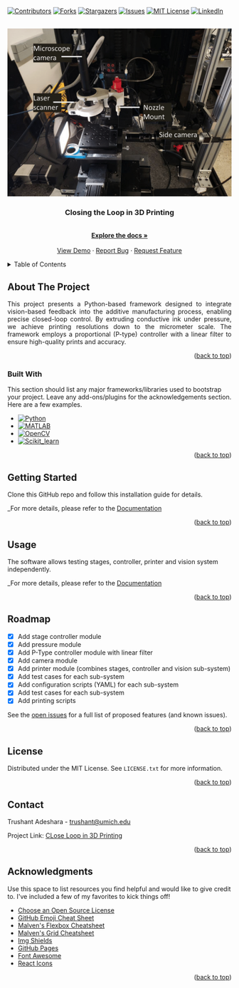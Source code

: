 
<a name="readme-top"></a>

<!-- PROJECT SHIELDS -->
<!--
*** I'm using markdown "reference style" links for readability.
*** Reference links are enclosed in brackets [ ] instead of parentheses ( ).
*** See the bottom of this document for the declaration of the reference variables
*** for contributors-url, forks-url, etc. This is an optional, concise syntax you may use.
*** https://www.markdownguide.org/basic-syntax/#reference-style-links
-->
[![Contributors][contributors-shield]][contributors-url]
[![Forks][forks-shield]][forks-url]
[![Stargazers][stars-shield]][stars-url]
[![Issues][issues-shield]][issues-url]
[![MIT License][license-shield]][license-url]
[![LinkedIn][linkedin-shield]][linkedin-url]



<!-- PROJECT LOGO -->
<br />
<div align="center">
  <a href="https://github.com/trushant05/cl3dp">
    <img src="docs/assets/img/cl3dp.png" alt="Logo" width="600">
  </a>

  <h3 align="center">Closing the Loop in 3D Printing</h3>

  <p align="center">
    <br />
    <a href="https://trushant05.github.io/cl3dp/"><strong>Explore the docs »</strong></a>
    <br />
    <br />
    <a href="https://trushant05.github.io/cl3dp/">View Demo</a>
    ·
    <a href="https://github.com/trushant05/cl3dp/issues">Report Bug</a>
    ·
    <a href="https://github.com/trushant05/cl3dp/issues">Request Feature</a>
  </p>
</div>



<!-- TABLE OF CONTENTS -->
<details>
  <summary>Table of Contents</summary>
  <ol>
    <li>
      <a href="#about-the-project">About The Project</a>
      <ul>
        <li><a href="#built-with">Built With</a></li>
      </ul>
    </li>
    <li>
      <a href="#getting-started">Getting Started</a>
    </li>
    <li><a href="#usage">Usage</a></li>
    <li><a href="#roadmap">Roadmap</a></li>
    <li><a href="#license">License</a></li>
    <li><a href="#contact">Contact</a></li>
    <li><a href="#acknowledgments">Acknowledgments</a></li>
  </ol>
</details>



<!-- ABOUT THE PROJECT -->
## About The Project

<p align="justify">
This project presents a Python-based framework designed to integrate vision-based feedback into the additive manufacturing process, enabling precise closed-loop control. By extruding conductive ink under pressure, we achieve printing resolutions down to the micrometer scale. The framework employs a proportional (P-type) controller with a linear filter to ensure high-quality prints and accuracy.</p>

<p align="right">(<a href="#readme-top">back to top</a>)</p>


### Built With

This section should list any major frameworks/libraries used to bootstrap your project. Leave any add-ons/plugins for the acknowledgements section. Here are a few examples.

* [![Python][Python-badge]][Python-url]
* [![MATLAB][Matlab-badge]][Matlab-url]
* [![OpenCV][Opencv-badge]][Opencv-url]
* [![Scikit_learn][Scikitlearn-badge]][Scikitlearn-url]

<p align="right">(<a href="#readme-top">back to top</a>)</p>



<!-- GETTING STARTED -->
## Getting Started

Clone this GitHub repo and follow this installation guide for details.

_For more details, please refer to the [Documentation](https://trushant05.github.io/cl3dp/)

<p align="right">(<a href="#readme-top">back to top</a>)</p>


<!-- USAGE EXAMPLES -->
## Usage

The software allows testing stages, controller, printer and vision system independently.

_For more details, please refer to the [Documentation](https://trushant05.github.io/cl3dp/)

<p align="right">(<a href="#readme-top">back to top</a>)</p>



<!-- ROADMAP -->
## Roadmap

- [x] Add stage controller module
- [x] Add pressure module
- [x] Add P-Type controller module with linear filter
- [x] Add camera module
- [x] Add printer module (combines stages, controller and vision sub-system)
- [x] Add test cases for each sub-system
- [x] Add configuration scripts (YAML) for each sub-system
- [x] Add test cases for each sub-system
- [x] Add printing scripts

See the [open issues](https://github.com/trushant05/cl3dp/issues) for a full list of proposed features (and known issues).

<p align="right">(<a href="#readme-top">back to top</a>)</p>


<!-- LICENSE -->
## License

Distributed under the MIT License. See `LICENSE.txt` for more information.

<p align="right">(<a href="#readme-top">back to top</a>)</p>



<!-- CONTACT -->
## Contact

Trushant Adeshara - trushant@umich.edu

Project Link: [CLose Loop in 3D Printing](https://github.com/trushant05/cl3dp)

<p align="right">(<a href="#readme-top">back to top</a>)</p>



<!-- ACKNOWLEDGMENTS -->
## Acknowledgments

Use this space to list resources you find helpful and would like to give credit to. I've included a few of my favorites to kick things off!

* [Choose an Open Source License](https://choosealicense.com)
* [GitHub Emoji Cheat Sheet](https://www.webpagefx.com/tools/emoji-cheat-sheet)
* [Malven's Flexbox Cheatsheet](https://flexbox.malven.co/)
* [Malven's Grid Cheatsheet](https://grid.malven.co/)
* [Img Shields](https://shields.io)
* [GitHub Pages](https://pages.github.com)
* [Font Awesome](https://fontawesome.com)
* [React Icons](https://react-icons.github.io/react-icons/search)

<p align="right">(<a href="#readme-top">back to top</a>)</p>

<!-- MARKDOWN LINKS & IMAGES -->
<!-- https://www.markdownguide.org/basic-syntax/#reference-style-links -->
[contributors-shield]: https://img.shields.io/github/contributors/trushant05/cl3dp.svg?style=for-the-badge
[contributors-url]: https://github.com/trushant05/cl3dp/graphs/contributors
[forks-shield]: https://img.shields.io/github/forks/trushant05/cl3dp.svg?style=for-the-badge
[forks-url]: https://github.com/trushant05/cl3dp/forks
[stars-shield]: https://img.shields.io/github/stars/trushant05/cl3dp.svg?style=for-the-badge
[stars-url]: https://github.com/trushant05/cl3dp/stargazers
[issues-shield]: https://img.shields.io/github/issues/trushant05/cl3dp.svg?style=for-the-badge
[issues-url]: https://github.com/trushant05/cl3dp/issues
[license-shield]: https://img.shields.io/github/license/trushant05/cl3dp.svg?style=for-the-badge
[license-url]: https://github.com/trushant05/cl3dp/blob/main/LICENSE.txt
[linkedin-shield]: https://img.shields.io/badge/-LinkedIn-black.svg?style=for-the-badge&logo=linkedin&colorB=555
[linkedin-url]: https://linkedin.com/in/trushant-adeshara/

[Python-badge]: https://img.shields.io/badge/Python-white?style=flat&logo=python
[Python-url]: https://www.python.org/
[Matlab-badge]: https://img.shields.io/badge/MATLAB-white?style=flat&logo=MATLAB
[Matlab-url]: https://www.mathworks.com/products/matlab.html
[Opencv-badge]: https://img.shields.io/badge/OpenCV-black?style=flat&logo=opencv
[Opencv-url]: https://opencv.org/
[Scikitlearn-badge]: https://img.shields.io/badge/Scikit_learn-black?style=flat&logo=scikit-learn
[Scikitlearn-url]: https://scikit-learn.org/stable/

